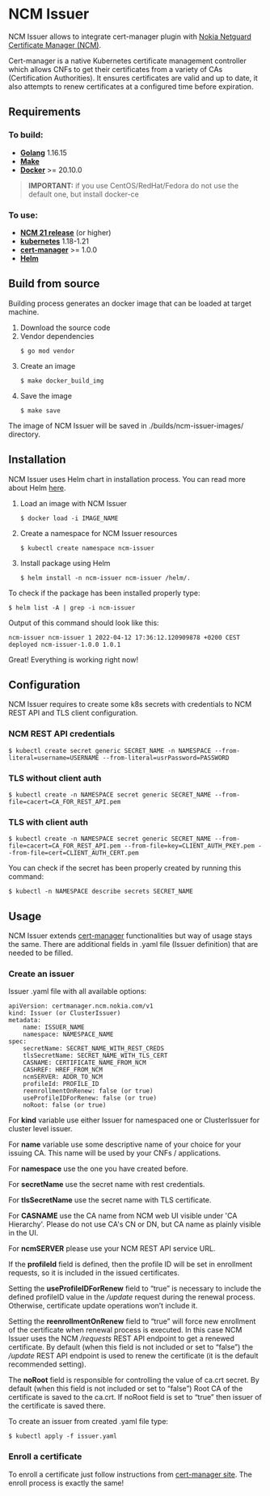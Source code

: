 # NCM Issuer
NCM Issuer allows to integrate cert-manager plugin with [Nokia Netguard Certificate Manager (NCM)](https://www.nokia.com/networks/products/pki-authority-with-netguard-certificate-manager/).

Cert-manager is a native Kubernetes certificate management controller which allows CNFs to get their certificates from a variety of CAs (Certification Authorities). It ensures certificates are valid and up to date, it also attempts to renew certificates at a configured time before expiration.

## Requirements
### To build:

- **[Golang](https://go.dev/doc/install)** 1.16.15
- **[Make](https://www.gnu.org/software/make/)**
- **[Docker](https://docs.docker.com/engine/install/)**  >= 20.10.0
> **IMPORTANT:** if you use CentOS/RedHat/Fedora do not use the default one, but install docker-ce

### To use:
- **[NCM 21 release](https://www.nokia.com/networks/products/pki-authority-with-netguard-certificate-manager/)** (or higher)
- **[kubernetes](https://kubernetes.io/)** 1.18-1.21
- **[cert-manager](https://cert-manager.io/docs/installation/)** >= 1.0.0
- **[Helm](https://helm.sh/docs/intro/install/)**

## Build from source
Building process generates an docker image that can be loaded at target machine.

1. Download the source code
2. Vendor dependencies
   ```
   $ go mod vendor
   ```
4. Create an image
   ```
   $ make docker_build_img
   ```
6. Save the image
   ```
   $ make save
   ```

The image of NCM Issuer will be saved in ./builds/ncm-issuer-images/ directory.

## Installation
NCM Issuer uses Helm chart in installation process. You can read more about Helm [here](https://helm.sh/).

1. Load an image with NCM Issuer
   ```
   $ docker load -i IMAGE_NAME
   ```
2. Create a namespace for NCM Issuer resources
   ```
   $ kubectl create namespace ncm-issuer
   ```
3. Install package using Helm
   ```
   $ helm install -n ncm-issuer ncm-issuer /helm/.
   ```

To check if the package has been installed properly type:
```
$ helm list -A | grep -i ncm-issuer
```

Output of this command should look like this:
```
ncm-issuer ncm-issuer 1 2022-04-12 17:36:12.120909878 +0200 CEST deployed ncm-issuer-1.0.0 1.0.1
```

Great! Everything is working right now!

## Configuration
NCM Issuer requires to create some k8s secrets with credentials to NCM REST API and TLS client configuration.

### NCM REST API credentials
```
$ kubectl create secret generic SECRET_NAME -n NAMESPACE --from-literal=username=USERNAME --from-literal=usrPassword=PASSWORD
```

### TLS without client auth
```
$ kubectl create -n NAMESPACE secret generic SECRET_NAME --from-file=cacert=CA_FOR_REST_API.pem
```

### TLS with client auth
```
$ kubectl create -n NAMESPACE secret generic SECRET_NAME --from-file=cacert=CA_FOR_REST_API.pem --from-file=key=CLIENT_AUTH_PKEY.pem --from-file=cert=CLIENT_AUTH_CERT.pem
```


You can check if the secret has been properly created by running this command:
```
$ kubectl -n NAMESPACE describe secrets SECRET_NAME
```

## Usage
NCM Issuer extends [cert-manager](https://cert-manager.io/) functionalities but way of usage stays the same. There are additional fields in .yaml file (Issuer definition) that are needed to be filled.

### Create an issuer

Issuer .yaml file with all available options:
```
apiVersion: certmanager.ncm.nokia.com/v1
kind: Issuer (or ClusterIssuer)
metadata:
	name: ISSUER_NAME
	namespace: NAMESPACE_NAME
spec:
	secretName: SECRET_NAME_WITH_REST_CREDS
	tlsSecretName: SECRET_NAME_WITH_TLS_CERT
	CASNAME: CERTIFICATE_NAME_FROM_NCM
	CASHREF: HREF_FROM_NCM
	ncmSERVER: ADDR_TO_NCM
	profileId: PROFILE_ID
	reenrollmentOnRenew: false (or true)
	useProfileIDForRenew: false (or true)
	noRoot: false (or true)
```
For **kind** variable use either Issuer for namespaced one or ClusterIssuer for cluster level issuer.

For **name** variable use some descriptive name of your choice for your issuing CA. This name will be used by your CNFs / applications.

For **namespace** use the one you have created before.

For **secretName** use the secret name with rest credentials.

For **tlsSecretName** use the secret name with TLS certificate.

For **CASNAME** use the CA name from NCM web UI visible under 'CA Hierarchy'. Please do not use CA's CN or DN, but CA name as plainly visible in the UI.

For **ncmSERVER** please use your NCM REST API service URL.

If the **profileId** field is defined, then the profile ID will be set in enrollment requests, so it is included in the issued certificates.

Setting the **useProfileIDForRenew** field to “true” is necessary to include the defined profileID value in the */update* request during the renewal process. Otherwise, certificate update operations won’t include it.

Setting the **reenrollmentOnRenew** field to “true” will force new enrollment of the certificate when renewal process is executed. In this case NCM Issuer uses the NCM */requests* REST API endpoint to get a renewed certificate. By default (when this field is not included or set to “false”) the */update* REST API endpoint is used to renew the certificate (it is the default recommended setting).

The **noRoot** field is responsible for controlling the value of ca.crt secret. By default (when this field is not included or set to “false”) Root CA of the certificate is saved to the ca.crt. If noRoot field is set to “true” then issuer of the certificate is saved there.

To create an issuer from created .yaml file type:
```
$ kubectl apply -f issuer.yaml
```

### Enroll a certificate
To enroll a certificate just follow instructions from [cert-manager site](https://cert-manager.io/docs/usage/). The enroll process is exactly the same!
